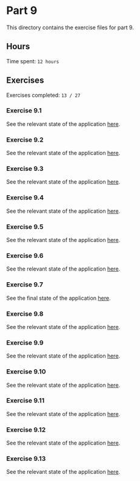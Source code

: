 # Part 9

This directory contains the exercise files for part 9.

## Hours

Time spent: `12 hours`

## Exercises

Exercises completed: `13 / 27`

### Exercise 9.1

See the relevant state of the application [here](https://github.com/rikurauhala/fullstack/tree/a9ef932986746549abedaff55378e38c0bd95a7f/exercises/part09/project).

### Exercise 9.2

See the relevant state of the application [here](https://github.com/rikurauhala/fullstack/tree/e4670f963a9756939cbd25b97807a41a277bfaf6/exercises/part09/project).

### Exercise 9.3

See the relevant state of the application [here](https://github.com/rikurauhala/fullstack/tree/339a4f7d97ef5cf0d480b19f172929b9852b0e6d/exercises/part09/project).

### Exercise 9.4

See the relevant state of the application [here](https://github.com/rikurauhala/fullstack/tree/2af572b387376797f0ec764b069d7c9fa30bff21/exercises/part09/project).

### Exercise 9.5

See the relevant state of the application [here](https://github.com/rikurauhala/fullstack/tree/ebdda15127b9152ff8e0560971fde4ed05c46df2/exercises/part09/project).

### Exercise 9.6

See the relevant state of the application [here](https://github.com/rikurauhala/fullstack/tree/ed4117d1d3c0053e845d67706233d36ba3310286/exercises/part09/project).

### Exercise 9.7

See the final state of the application [here](https://github.com/rikurauhala/fullstack/tree/main/exercises/part09/project).

### Exercise 9.8

See the relevant state of the application [here](https://github.com/rikurauhala/fullstack/tree/7a8574f759b47dfec5accd89fb77292305db33ce/exercises/part09/patientor/backend).

### Exercise 9.9

See the relevant state of the application [here](https://github.com/rikurauhala/fullstack/tree/e0cbc3b043b5f36a3b7af8b4f58f19e3af246cde/exercises/part09/patientor).

### Exercise 9.10

See the relevant state of the application [here](https://github.com/rikurauhala/fullstack/tree/c6188684cabda3732b5ded82bbdd54cb7b9a40ca/exercises/part09/patientor).

### Exercise 9.11

See the relevant state of the application [here](https://github.com/rikurauhala/fullstack/tree/aef0eeb2df4dbbb5c9ea03a576523ebc16c1cf5b/exercises/part09/patientor).

### Exercise 9.12

See the relevant state of the application [here](https://github.com/rikurauhala/fullstack/tree/7d8f4b3465fdfcd8033b4711ad2b454a730ff078/exercises/part09/patientor).

### Exercise 9.13

See the relevant state of the application [here](https://github.com/rikurauhala/fullstack/tree/ebd8ca938d159a4bff0b4a35701f3ef6d501438e/exercises/part09/patientor).

<!--

### Exercise 9.14

See the relevant state of the application [here]().

### Exercise 9.15

See the relevant state of the application [here]().

### Exercise 9.16

See the relevant state of the application [here]().

### Exercise 9.17

See the relevant state of the application [here]().

### Exercise 9.18

See the relevant state of the application [here]().

### Exercise 9.19

See the relevant state of the application [here]().

### Exercise 9.20

See the relevant state of the application [here]().

### Exercise 9.21

See the relevant state of the application [here]().

### Exercise 9.22

See the relevant state of the application [here]().

### Exercise 9.23

See the relevant state of the application [here]().

### Exercise 9.24

See the relevant state of the application [here]().

### Exercise 9.25

See the relevant state of the application [here]().

### Exercise 9.26

See the relevant state of the application [here]().

### Exercise 9.27

See the relevant state of the application [here]().

-->
